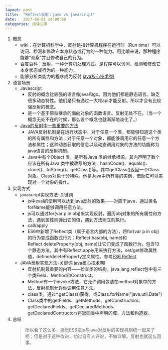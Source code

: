```yaml
---
layout: post
title:  "Reflect反射：java vs javascript"
date:   2017-06-01 14:00:00
categories: 阅读心得
---
```


1. 概念
    * wiki：在计算机科学中，反射是指计算机程序在运行时（Run time）可以访问、检测和修改它本身状态或行为的一种能力。用比喻来说，那种程序能够“观察”并且修改自己的行为。
	* 百度百科：反射，一种计算机处理方式。是程序可以访问、检测和修改它本身状态或行为的一种能力。
	* 能够分析类能力的程序成为反射 [java核心技术卷I][2]
2. 语言场景
	* Javascript
		* 反射的概念比较强的语言像java和go。因为他们都是静态语言。缺乏很多动态特性。他们是只有通过一大堆api才能反射。所以才会有比较强反射的概念。
		* 是一个基于原型继承的面向对象的函数语言。反射无处不在。（当一个概念无处不在的时候，那么设个概念也就渐渐地淡化了。）
	* [Java的反射中一些重要的方法][1]
		* JAVA反射机制是在运行状态中，对于任意一个类，都能够知道这个类的所有属性和方法；对于任意一个对象，都能够调用它的任意一个方法和属性；这种动态获取的信息以及动态调用对象的方法的功能称为java语言的反射机制。
		* Java中有个Object 类，是所有Java 类的继承根源，其内声明了数个应该在所有Java 类中被改写的方法：hashCode()、equals()、clone()、toString()、getClass()等。其中getClass()返回一个Class对象。Class对象十分特殊。他是Java中所有类的实例，借助它可以实现对一个对象的操作。
3. 实现方式
	* javascript实现方法-关键词
		* js中eval的使用可以达到java反射的效果——对应于java，通过类名forName能够调用任意方法。
		* js可以通过for(var p in obj)来实现反射，遍历obj对象的所有属性和方法，遇到属性则弹出它的值，遇到方法则立刻执行。
		* call/apply
		* ES6中新增了Reflect类（属于语言内部的方法），将for(var p in obj)的行为变成函数式行为；Reflect.has(obj, name)和Reflect.deleteProperty(obj, name)让它们变成了函数行为。包含13个静态方法，其中有Reflect.apply用来执行方法，set/get修改属性值，define/deleteProperty定义属性。参考[ES6 Reflect][3]
	* JAVA反射实现方法-关键词 [java核心技术卷I][2]
		* 反射机制最重要的内容——检查类的结构。java.lang.reflect包中有三个类Field、Method和Construct。
		* Method有一个invoke方法，它允许调用包装在method对象中的方法，反射机制允许你调用任意方法。
		* class类，通过*.getClass()获得，或Class.forName("java.util.Date")
		* Class类中的getFields、getMethods、getConstructors、getDeclaredFields、getDeclaredMethods、getDeclaredContructors将返回类中声明的域、方法和构造器。
4. 总结
	> 所以看了这么多，感觉ES6把js与java对反射的实现机制统一起来了呢；但是对于这种改进，功过自有人评说，不做详解。反射也就这么回事。


> [1]: https://segmentfault.com/a/1190000004326040 "Java的反射中一些重要的方法"
> [2]: java核心技术卷I，第9版 "java core I"
> [3]: http://es6.ruanyifeng.com/#docs/reflect "阮一峰 Reflect"
